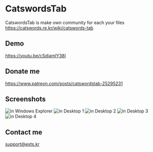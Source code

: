 # CatswordsTab
CatswordsTab is make own community for each your files   https://catswords.re.kr/wiki/catswords-tab

## Demo
https://youtu.be/cSdjamlY38I

## Donate me
https://www.patreon.com/posts/catswordstab-25295231

## Screenshots
![in Windows Explorer](https://raw.githubusercontent.com/gnh1201/CatswordsTab/awesome/explorer1.png)
![in Desktop 1](https://raw.githubusercontent.com/gnh1201/CatswordsTab/awesome/desktop1.png)
![in Desktop 2](https://raw.githubusercontent.com/gnh1201/CatswordsTab/awesome/desktop2.png)
![in Desktop 3](https://raw.githubusercontent.com/gnh1201/CatswordsTab/awesome/desktop3.png)
![in Desktop 4](https://raw.githubusercontent.com/gnh1201/CatswordsTab/awesome/desktop4.png)

## Contact me
support@exts.kr
